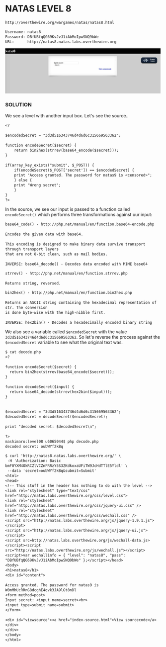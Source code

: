 # NATAS LEVEL 8

```
http://overthewire.org/wargames/natas/natas8.html
```

```
Username: natas8
Password: DBfUBfqQG69KvJvJ1iAbMoIpwSNQ9bWe
URL:      http://natas8.natas.labs.overthewire.org
```

<img src='index.jpg' width=500px>

### SOLUTION

We see a level with another input box. Let's see the source..

```
<?

$encodedSecret = "3d3d516343746d4d6d6c315669563362";

function encodeSecret($secret) {
    return bin2hex(strrev(base64_encode($secret)));
}

if(array_key_exists("submit", $_POST)) {
    if(encodeSecret($_POST['secret']) == $encodedSecret) {
    print "Access granted. The password for natas9 is <censored>";
    } else {
    print "Wrong secret";
    }
}
?>
```

In the source, we see our input is passed to a function called `encodeSecret()` which
performs three transformations against our input:

```
base64_code() - http://php.net/manual/en/function.base64-encode.php

Encodes the given data with base64.

This encoding is designed to make binary data survive transport through transport layers
that are not 8-bit clean, such as mail bodies.

INVERSE: base64_decode() - Decodes data encoded with MIME base64
```

```
strrev() - http://php.net/manual/en/function.strrev.php

Returns string, reversed.
```

```
bin2hex() - http://php.net/manual/en/function.bin2hex.php

Returns an ASCII string containing the hexadecimal representation of str. The conversion
is done byte-wise with the high-nibble first.

INVERSE: hex2bin() - Decodes a hexadecimally encoded binary string
```

We also see a variable called `$encodedSecret` with the value `3d3d516343746d4d6d6c315669563362`.
So let's reverse the process against the `$encodedSecret` variable to see what the original
text was.

```
$ cat decode.php
<?

function encodeSecret($secret) {
  return bin2hex(strrev(base64_encode($secret)));
}

function decodeSecret($input) {
  return base64_decode(strrev(hex2bin($input)));
}


$encodedSecret = "3d3d516343746d4d6d6c315669563362";
$decodedSecret = decodeSecret($encodedSecret);

print "decoded secret: $decodedSecret\n";

?>
mashimaro:level08 u6065044$ php decode.php
decoded secret: oubWYf2kBq
```

```
$ curl 'http://natas8.natas.labs.overthewire.org/' \
 -H 'Authorization: Basic bmF0YXM4OkRCZlVCZnFRRzY5S3ZKdkoxaUFiTW9JcHdTTlE5Yldl' \
 --data 'secret=oubWYf2kBq&submit=Submit'
<html>
<head>
<!-- This stuff in the header has nothing to do with the level -->
<link rel="stylesheet" type="text/css" href="http://natas.labs.overthewire.org/css/level.css">
<link rel="stylesheet" href="http://natas.labs.overthewire.org/css/jquery-ui.css" />
<link rel="stylesheet" href="http://natas.labs.overthewire.org/css/wechall.css" />
<script src="http://natas.labs.overthewire.org/js/jquery-1.9.1.js"></script>
<script src="http://natas.labs.overthewire.org/js/jquery-ui.js"></script>
<script src=http://natas.labs.overthewire.org/js/wechall-data.js></script><script src="http://natas.labs.overthewire.org/js/wechall.js"></script>
<script>var wechallinfo = { "level": "natas8", "pass": "DBfUBfqQG69KvJvJ1iAbMoIpwSNQ9bWe" };</script></head>
<body>
<h1>natas8</h1>
<div id="content">

Access granted. The password for natas9 is W0mMhUcRRnG8dcghE4qvk3JA9lGt8nDl
<form method=post>
Input secret: <input name=secret><br>
<input type=submit name=submit>
</form>

<div id="viewsource"><a href="index-source.html">View sourcecode</a></div>
</div>
</body>
</html>
```
